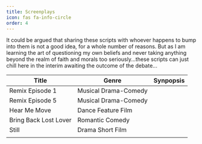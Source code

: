 ```yaml
---
title: Screenplays
icon: fas fa-info-circle
order: 4
---
```


It could be argued that sharing these scripts with whoever happens to bump into them is not a good idea, for a whole number of reasons. But as I am learning the art of questioning my own beliefs and never taking anything beyond the realm of faith and morals too seriously...these scripts can just chill here in the interim awaiting the outcome of the debate...


| Title                 | Genre                | Synpopsis |
| --------------------- | -------------------- | --------- |
| Remix Episode 1       | Musical Drama-Comedy |           |
| Remix Episode 5       | Musical Drama-Comedy |           |
| Hear Me Move          | Dance Feature Film   |           |
| Bring Back Lost Lover | Romantic Comedy      |           |
| Still                 | Drama Short Film     |           |
|                       |                      |           |

